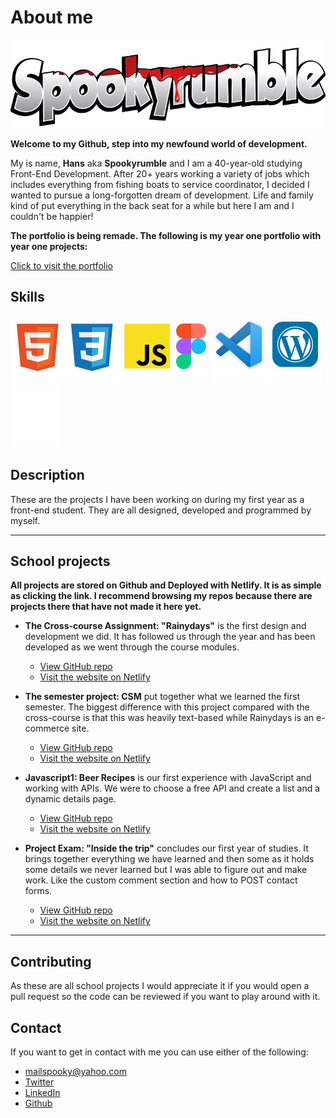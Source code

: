 # About me

![logo](images/Spookyrumble_text.png)

**Welcome to my Github, step into my newfound world of development.**

My is name, **Hans** aka **Spookyrumble** and I am a 40-year-old studying Front-End Development. After 20+ years working a variety of jobs which includes everything from fishing boats to service coordinator, I decided I wanted to pursue a long-forgotten dream of development. Life and family kind of put everything in the back seat for a while but here I am and I couldn't be happier!

**The portfolio is being remade. The following is my year one portfolio with year one projects:**

[Click to visit the portfolio](https://spookyrumble-portfolio.netlify.app)

## Skills

![tool logos](/images/html.png)![tool logos](/images/css.png) ![tool logos](/images/js.png) ![tool logos](/images/figma.png) ![tool logos](/images/vsc.png) ![tool logos](/images/wp.png) ![tool logos](/images/github.png)

## Description

These are the projects I have been working on during my first year as a front-end student.
They are all designed, developed and programmed by myself.

---

## School projects

**All projects are stored on Github and Deployed with Netlify. It is as simple as clicking the link. I recommend browsing my repos because there are projects there that have not made it here yet.**

- **The Cross-course Assignment: "Rainydays"** is the first design and development we did. It has followed us through the year and has been developed as we went through the course modules.

  - [View GitHub repo](https://github.com/HMAsp/HTML-CSS_CA_HMA_2022)
  - [Visit the website on Netlify](https://chic-lollipop-939ca8.netlify.app/)

- **The semester project: CSM** put together what we learned the first semester. The biggest difference with this project compared with the cross-course is that this was heavily text-based while Rainydays is an e-commerce site.

  - [View GitHub repo](https://github.com/HMAsp/2022-12-16_semester_project1_HMAsp)
  - [Visit the website on Netlify](https://2022aug-sp1-hma.netlify.app/)

- **Javascript1: Beer Recipes** is our first experience with JavaScript and working with APIs. We were to choose a free API and create a list and a dynamic details page.

  - [View GitHub repo](https://github.com/HMAsp/hma_js1_ca)
  - [Visit the website on Netlify](https://soft-basbousa-03b99f.netlify.app/)

* **Project Exam: "Inside the trip"** concludes our first year of studies. It brings together everything we have learned and then some as it holds some details we never learned but I was able to figure out and make work. Like the custom comment section and how to POST contact forms.

  - [View GitHub repo](https://github.com/Noroff-FEU-Assignments/project-exam-1-HMAsp)
  - [Visit the website on Netlify](https://friendly-moonbeam-149a6a.netlify.app/)

---

## Contributing

As these are all school projects I would appreciate it if you would open a pull request so the code can be reviewed if you want to play around with it.

## Contact

If you want to get in contact with me you can use either of the following:

- mailspooky@yahoo.com
- [Twitter](https://twitter.com/HansMarAnd)
- [LinkedIn](https://www.linkedin.com/in/hma1982/)
- [Github](https://github.com/HMAsp)
